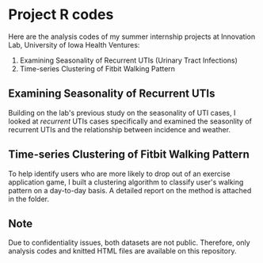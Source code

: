 # Project R codes
Here are the analysis codes of my summer internship projects at Innovation Lab, University of Iowa Health Ventures:
1. Examining Seasonality of Recurrent UTIs (Urinary Tract Infections)
2. Time-series Clustering of Fitbit Walking Pattern

## Examining Seasonality of Recurrent UTIs
Building on the lab's previous study on the seasonality of UTI cases, I looked at *recurrent* UTIs cases specifically and examined the seasonlity of recurrent UTIs and the relationship between incidence and weather.

## Time-series Clustering of Fitbit Walking Pattern
To help identify users who are more likely to drop out of an exercise application game, I built a clustering algorithm to classify user's walking pattern on a day-to-day basis. A detailed report on the method is attached in the folder. 

## Note 
Due to confidentiality issues, both datasets are not public. Therefore, only analysis codes and knitted HTML files are available on this repository. 
